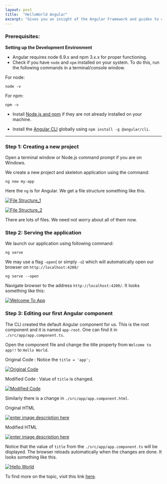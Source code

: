 ```yaml
---
layout: post
title:  "HelloWorld Angular"
excerpt: "Gives you an insight of the Angular Framework and guides to create your 'HelloWorld' application via Angular.."
---
```


### Prerequisites:


**Setting up the Development Environment**

 - Angular requires node 6.9.x and npm 3.x.x for proper functioning.
 - Check if you have `node` and `npm` installed on your system. To do this, run the following commands in a terminal/console window.
 
 For node:
 ```
 node -v
 ```
 For npm:
 ```
 npm -v
 ```

 - Install [Node.js and npm][1] if they are not already installed on your machine. 

 - Install the [Angular CLI][2]  globally using `npm install -g @angular/cli`.


----------


### Step 1: Creating a new project ##

Open a terminal window or Node.js command prompt if you are on Windows.

We create a new project and skeleton application using the command:

    ng new my-app

Here the `ng` is for Angular.
We get a file structure something like this.

[![File Structure_1][3]][3]

[![File Structure_2][4]][4]

There are lots of files. We need not worry about all of them now.

### Step 2: Serving the application ##

We launch our application using following command:
 

    ng serve

We may use a flag `-open`( or simply `-o`) which will automatically open our browser on `http://localhost:4200/`

    ng serve --open

Navigate browser to the address `http://localhost:4200/`. It looks something like this:

[![Welcome To App][5]][5]


### Step 3: Editing our first Angular component ##

The CLI created the default Angular component for us. This is the root component and it is named `app-root`. One can find it in `./src/app/app.component.ts`.

Open the component file and change the title property from `Welcome to app!!` to `Hello World`.

Original Code : Notice the `title = 'app';`

[![Original Code][6]][6]


Modified Code : Value of `title` is changed.

[![Modified Code][7]][7]

Similarly there is a change in `./src/app/app.component.html`.

Original HTML

[![enter image description here][8]][8]

Modified HTML

[![enter image description here][9]][9]

Notice that the value of `title` from the `./src/app/app.component.ts` will be displayed. The browser reloads automatically when the changes are done. It looks something like this.

[![Hello World][10]][10]

To find more on the topic, visit this link [here][11].


  [1]: https://nodejs.org/en/download/
  [2]: https://cli.angular.io/
  [3]: https://i.stack.imgur.com/0crAT.jpg
  [4]: https://i.stack.imgur.com/zEtsK.jpg
  [5]: https://i.stack.imgur.com/Ssupw.jpg
  [6]: https://i.stack.imgur.com/fVVWw.jpg
  [7]: https://i.stack.imgur.com/ycTba.jpg
  [8]: https://i.stack.imgur.com/gwEFE.jpg
  [9]: https://i.stack.imgur.com/Sgpwj.jpg
  [10]: https://i.stack.imgur.com/4MWP9.jpg
  [11]: https://angular.io/guide/quickstart#whats-next
